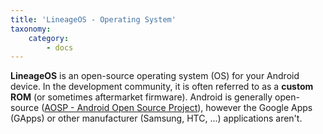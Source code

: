 ```yaml
---
title: 'LineageOS - Operating System'
taxonomy:
    category:
        - docs
---
```


**LineageOS** is an open-source operating system (OS) for your Android device. In the development community, it is often referred to as a __custom ROM__ (or sometimes aftermarket firmware). Android is generally open-source ([AOSP - Android Open Source Project](https://source.android.com/)), however the Google Apps (GApps) or other manufacturer (Samsung, HTC, ...) applications aren't.
